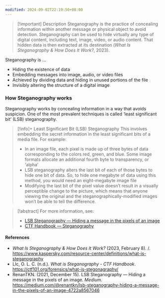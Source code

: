 ```yaml
---
modified: 2024-09-02T22:19:50+08:00
---
```

>[!important] Description
>Steganography is the practice of concealing information within another message or physical object to avoid detection. Steganography can be used to hide virtually any type of digital content, including text, image, video, or audio content. That hidden data is then extracted at its destination (_What Is Steganography & How Does It Work?_, 2023). 

Steganography is ...
- Hiding the existence of data
- Embedding messages into image, audio, or video files
- Achieved by dividing data and hiding in unused portions of the file
- Invisibly altering the structure of a digital image

### How Steganography works

Steganography works by concealing information in a way that avoids suspicion. One of the most prevalent techniques is called ‘least significant bit’ (LSB) steganography. 

>[!info]+ Least Significant Bit (LSB) Steganography
>This involves embedding the secret information in the least significant bits of a media file. For example:
>- In an image file, each pixel is made up of three bytes of data corresponding to the colors red, green, and blue. Some image formats allocate an additional fourth byte to transparency, or ‘alpha’
>- LSB steganography alters the last bit of each of those bytes to hide one bit of data. So, to hide one megabyte of data using this method, you would need an eight-megabyte image file
>- Modifying the last bit of the pixel value doesn’t result in a visually perceptible change to the picture, which means that anyone viewing the original and the steganographically-modified images won’t be able to tell the difference.

>[!abstract] For more information, see:
>- [LSB Steganography — Hiding a message in the pixels of an image](https://medium.com/@renantkn/lsb-steganography-hiding-a-message-in-the-pixels-of-an-image-4722a8567046)
>- [CTF Handbook — Steganography](https://ctf101.org/forensics/what-is-stegonagraphy/)

#### References
- _What Is Steganography & How Does It Work?_ (2023, February 8). /. https://www.kaspersky.com/resource-center/definitions/what-is-steganography
- Llc, O. L. C. (n.d.). _What is Steganography - CTF Handbook_. https://ctf101.org/forensics/what-is-stegonagraphy/
- RenanTKN. (2021, December 15). LSB Steganography — Hiding a message in the pixels of an image. _Medium_. https://medium.com/@renantkn/lsb-steganography-hiding-a-message-in-the-pixels-of-an-image-4722a8567046